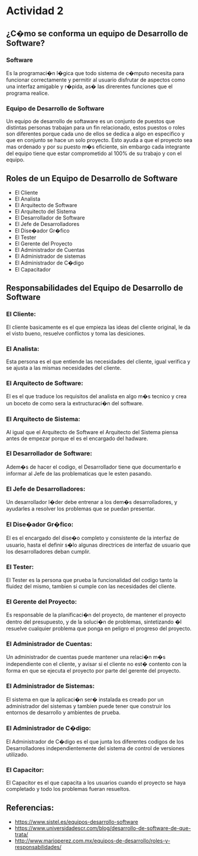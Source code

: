 # Actividad 2

## ¿C�mo se conforma un equipo de Desarrollo de Software?

### Software

Es la programaci�n l�gica que todo sistema de c�mputo necesita para funcionar correctamente y permitir al usuario disfrutar de aspectos como una interfaz amigable y r�pida, as� las direrentes funciones que el programa realice.

### Equipo de Desarrollo de Software 

Un equipo de desarrollo de softaware es un conjunto de puestos que distintas personas trabajan para un fin relacionado, estos puestos o roles son diferentes porque cada uno de ellos se dedica a algo en especifico y que en conjunto se hace un solo proyecto. Esto ayuda a que el proyecto sea mas ordenado y por su puesto m�s eficiente, sin embargo cada integrante del equipo tiene que estar comprometido al 100% de su trabajo y con el equipo.

## Roles de un Equipo de Desarrollo de Software

- El Cliente
- El Analista
- El Arquitecto de Software
- El Arquitecto del Sistema
- El Desarrollador de Software
- El Jefe de Desarrolladores
- El Dise�ador Gr�fico
- El Tester
- El Gerente del Proyecto
- El Administrador de Cuentas
- El Administrador de sistemas
- El Administrador de C�digo
- El Capacitador

## Responsabilidades del Equipo de Desarrollo de Software

### El Cliente:

El cliente basicamente es el que empieza las ideas del cliente original, le da el visto bueno, resuelve conflictos y toma las desiciones.

### El Analista:

Esta persona es el que entiende las necesidades del cliente, igual verifica y se ajusta a las mismas necesidades del cliente.

### El Arquitecto de Software:

El es el que traduce los requisitos del analista en algo m�s tecnico y crea un boceto de como sera la extructuraci�n del software.

### El Arquitecto de Sistema: 

Al igual que el Arquitecto de Software el Arquitecto del Sistema piensa antes de empezar porque el es el encargado del hadware.

### El Desarrollador de Software:

Adem�s de hacer el codigo, el Desarrollador tiene que documentarlo e informar al Jefe de las problematicas que le esten pasando.

### El Jefe de Desarrolladores:

Un desarrollador l�der debe entrenar a los dem�s desarrolladores, y ayudarles a resolver los problemas que se puedan presentar.

### El Dise�ador Gr�fico:

El es el encargado del dise�o completo y consistente de la interfaz de usuario, hasta el definir s�lo algunas directrices de interfaz de usuario que los desarrolladores deban cumplir.

### El Tester:

El Tester es la persona que prueba la funcionalidad del codigo tanto la fluidez del mismo, tambien si cumple con las necesidades del cliente.

### El Gerente del Proyecto:

Es responsable de la planificaci�n del proyecto, de mantener el proyecto dentro del presupuesto, y de la soluci�n de problemas, sintetizando �l resuelve cualquier problema que ponga en peligro el progreso del proyecto.

### El Administrador de Cuentas:

Un administrador de cuentas puede mantener una relaci�n m�s independiente con el cliente, y avisar si el cliente no est� contento con la forma en que se ejecuta el proyecto por parte del gerente del proyecto.

### El Administrador de Sistemas:

El sistema en que la aplicaci�n ser� instalada es creado por un administrador del sistemas y tambien puede tener que construir los entornos de desarrollo y ambientes de prueba.

### El Administrador de C�digo:

El Administrador de C�digo es el que junta los diferentes codigos de los Desarrolladores independientemente del sistema de control de versiones utilizado.

### El Capacitor:

El Capacitor es el que capacita a los usuarios cuando el proyecto se haya completado y todo los problemas fueran resueltos.

## Referencias:

- https://www.sistel.es/equipos-desarrollo-software
- https://www.universidadescr.com/blog/desarrollo-de-software-de-que-trata/
- http://www.marioperez.com.mx/equipos-de-desarrollo/roles-y-responsabilidades/